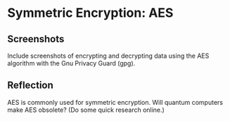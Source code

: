 # Symmetric Encryption: AES

## Screenshots

Include screenshots of encrypting and decrypting data using the AES algorithm with the Gnu Privacy Guard (gpg).

## Reflection

AES is commonly used for symmetric encryption. Will quantum computers make AES obsolete? (Do some quick research online.)
